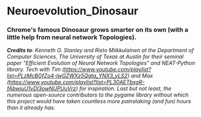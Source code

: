 # Neuroevolution_Dinosaur
### Chrome's famous Dinosaur grows smarter on its own (with a little help from neural network Topologies).

_**Credits to**: Kenneth O. Stanley and Risto Miikkulainen at the Department of Computer Sciences, The University of Texas at Austin for their seminal paper "Efficient Evolution of Neural Network Topologies" and NEAT-Python library. Tech with Tim (https://www.youtube.com/playlist?list=PLzMcBGfZo4-lwGZWXz5Qgta_YNX3_vLS2) and Max (https://www.youtube.com/playlist?list=PL30AETbxgR-fAbwiuU1vDl3owNUPUuVrz) for inspiration. Last but not least, the numerous open-source contributors to the pygame library without which this project would have taken countless more painstaking (and fun) hours than it already has._
